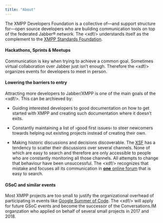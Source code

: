 ```yaml
---
title: "About"
---
```


The XMPP Developers Foundation is a collective of—and support structure for—open source developers who are building communication tools on top of the federated Jabber® network. The &lt;xdf/&gt; understands itself as the complement to the [XMPP Standards Foundation](https://xmpp.org).

#### Hackathons, Sprints & Meetups
Communication is key when trying to achieve a common goal. Sometimes virtual collaboration over Jabber just isn’t enough. Therefore the &lt;xdf/&gt; organizes events for developers to meet in person.

#### Lowering the barriers to entry
Attracting more developers to Jabber/XMPP is one of the main goals of the &lt;xdf/&gt;. This can be archieved by:

* Guiding interested developers to good documentation on how to get started with XMPP and creating such documentation where it doesn’t exits.
* Constantly maintaining a list of ›good first issues‹ to steer newcomers towards helping out existing projects instead of creating their own.

* Making historic discussions and decisions discoverable. The [XSF](https://xmpp.org) has a tendency to scatter their discussions over several channels. None of which are easy to search and therefore are only accessible to people who are constantly monitoring all those channels. All attempts to change that behaviour have been unsuccessful. The &lt;xdf/&gt; recognizes that mistake and focuses all its communication in [**one** online forum](https://discourse.xmpp-developers.foundation) that is easy to search.

#### GSoC and similar events
Most XMPP projects are too small to justify the organizational overhead of participating in events like [Google Summer of Code](https://summerofcode.withgoogle.com/). The &lt;xdf/&gt; will apply for future GSoC events and become the successor of the Conversations.IM organzation who applied on behalf of several small projects in 2017 and 2018.
